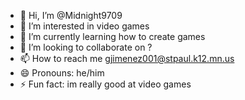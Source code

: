 - 👋 Hi, I’m @Midnight9709
- 👀 I’m interested in video games
- 🌱 I’m currently learning how to create games
- 💞️ I’m looking to collaborate on ?
- 📫 How to reach me gjimenez001@stpaul.k12.mn.us
- 😄 Pronouns: he/him
- ⚡ Fun fact: im really good at video games

<!---
Midnight9709/Midnight9709 is a ✨ special ✨ repository because its `README.md` (this file) appears on your GitHub profile.
You can click the Preview link to take a look at your changes.
--->
